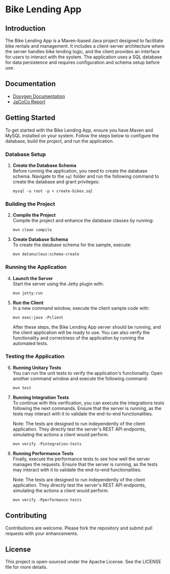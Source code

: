 # Bike Lending App

## Introduction

The Bike Lending App is a Maven-based Java project designed to facilitate bike rentals and management. It includes a client-server architecture where the server handles bike lending logic, and the client provides an interface for users to interact with the system. The application uses a SQL database for data persistence and requires configuration and schema setup before use.

## Documentation

- [Doxygen Documentation](https://bspq23-24.github.io/BSPQ23-E2/doxygen)
- [JaCoCo Report](https://bspq23-24.github.io/BSPQ23-E2/jacoco/)

## Getting Started

To get started with the Bike Lending App, ensure you have Maven and MySQL installed on your system. Follow the steps below to configure the database, build the project, and run the application.

### Database Setup

1. **Create the Database Schema**  
   Before running the application, you need to create the database schema. Navigate to the `sql` folder and run the following command to create the database and grant privileges:

   ```shell
   mysql -u root -p < create-bikes.sql
   ```

### Building the Project

2. **Compile the Project**  
   Compile the project and enhance the database classes by running:

   ```shell
   mvn clean compile
   ```

3. **Create Database Schema**  
   To create the database schema for the sample, execute:

   ```shell
   mvn datanucleus:schema-create
   ```

### Running the Application

4. **Launch the Server**  
   Start the server using the Jetty plugin with:

   ```shell
   mvn jetty:run
   ```

5. **Run the Client**  
   In a new command window, execute the client sample code with:

   ```shell
   mvn exec:java -Pclient
   ```

   After these steps, the Bike Lending App server should be running, and the client application will be ready to use. You can also verify the functionality and correctness of the application by running the automated tests.

### Testing the Application

6. **Running Unitary Tests**  
   You can run the unit tests to verify the application's functionality. Open another command window and execute the following command:

   ```shell
   mvn test
   ```

7. **Running Integration Tests**  
   To continue with this verification, you can execute the integrations tests following the next commands. Ensure that the server is running, as the tests may interact with it to validate the end-to-end functionalities.

   Note: The tests are designed to run independently of the client application. They directly test the server's REST API endpoints, simulating the actions a client would perform.

   ```shell
   mvn verify -Pintegration-tests
   ```

7. **Running Performance Tests**  
   Finally, execute the performance tests to see how well the server manages the requests. Ensure that the server is running, as the tests may interact with it to validate the end-to-end functionalities.

   Note: The tests are designed to run independently of the client application. They directly test the server's REST API endpoints, simulating the actions a client would perform.

   ```shell
   mvn verify -Pperformance-tests
   ```
   
## Contributing

Contributions are welcome. Please fork the repository and submit pull requests with your enhancements.

## License

This project is open-sourced under the Apache License. See the LICENSE file for more details.
